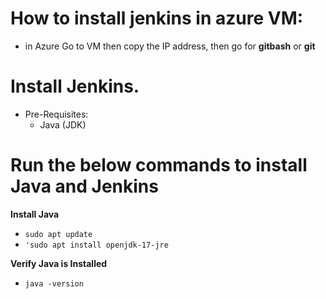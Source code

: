 # How to install jenkins in azure VM:
 - in Azure Go to VM then copy the IP address, then go for **gitbash** or **git**

# Install Jenkins.
- Pre-Requisites:
    - Java (JDK)
# Run the below commands to install Java and Jenkins
**Install Java**

- `sudo apt update`
- `'sudo apt install openjdk-17-jre`

**Verify Java is Installed**
- `java -version`
